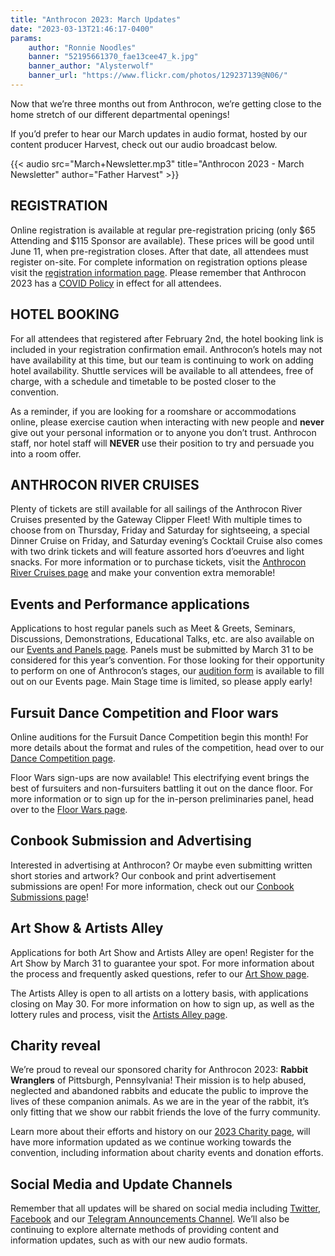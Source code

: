 ```yaml
---
title: "Anthrocon 2023: March Updates"
date: "2023-03-13T21:46:17-0400"
params:
    author: "Ronnie Noodles"
    banner: "52195661370_fae13cee47_k.jpg"
    banner_author: "Alysterwolf"
    banner_url: "https://www.flickr.com/photos/129237139@N06/"
---
```


Now that we’re three months out from Anthrocon, we’re getting close to the home stretch of our different departmental openings!

If you’d prefer to hear our March updates in audio format, hosted by our content producer Harvest, check out our audio broadcast below.

{{< audio src="March+Newsletter.mp3" title="Anthrocon 2023 - March Newsletter" author="Father Harvest" >}}

## REGISTRATION

Online registration is available at regular pre-registration pricing (only $65 Attending and $115 Sponsor are available). These prices will be good until June 11, when pre-registration closes. After that date, all attendees must register on-site. For complete information on registration options please visit the [registration information page](https://www.anthrocon.org/registration). Please remember that Anthrocon 2023 has a [COVID Policy](https://www.anthrocon.org/covid-policy-2023) in effect for all attendees.

## HOTEL BOOKING

For all attendees that registered after February 2nd, the hotel booking link is included in your registration confirmation email. Anthrocon’s hotels may not have availability at this time, but our team is continuing to work on adding hotel availability. Shuttle services will be available to all attendees, free of charge, with a schedule and timetable to be posted closer to the convention.

As a reminder, if you are looking for a roomshare or accommodations online, please exercise caution when interacting with new people and **never** give out your personal information or to anyone you don’t trust. Anthrocon staff, nor hotel staff will **NEVER** use their position to try and persuade you into a room offer.

## ANTHROCON RIVER CRUISES

Plenty of tickets are still available for all sailings of the Anthrocon River Cruises presented by the Gateway Clipper Fleet! With multiple times to choose from on Thursday, Friday and Saturday for sightseeing, a special Dinner Cruise on Friday, and Saturday evening’s Cocktail Cruise also comes with two drink tickets and will feature assorted hors d’oeuvres and light snacks. For more information or to purchase tickets, visit the [Anthrocon River Cruises page](https://www.anthrocon.org/anthrocon-river-cruises) and make your convention extra memorable!

## Events and Performance applications

Applications to host regular panels such as Meet & Greets, Seminars, Discussions, Demonstrations, Educational Talks, etc. are also available on our [Events and Panels page](https://www.anthrocon.org/events-panels). Panels must be submitted by March 31 to be considered for this year’s convention. For those looking for their opportunity to perform on one of Anthrocon’s stages, our [audition form](https://www.anthrocon.org/stage-performances) is available to fill out on our Events page. Main Stage time is limited, so please apply early!

## Fursuit Dance Competition and Floor wars

Online auditions for the Fursuit Dance Competition begin this month! For more details about the format and rules of the competition, head over to our [Dance Competition page](/dance-competition).

Floor Wars sign-ups are now available! This electrifying event brings the best of fursuiters and non-fursuiters battling it out on the dance floor. For more information or to sign up for the in-person preliminaries panel, head over to the [Floor Wars page](/floor-wars).

## Conbook Submission and Advertising

Interested in advertising at Anthrocon? Or maybe even submitting written short stories and artwork? Our conbook and print advertisement submissions are open! For more information, check out our [Conbook Submissions page](/conbook-submissions-2023)!

## Art Show & Artists Alley

Applications for both Art Show and Artists Alley are open! Register for the Art Show by March 31 to guarantee your spot. For more information about the process and frequently asked questions, refer to our [Art Show page](https://www.anthrocon.org/artshow).

The Artists Alley is open to all artists on a lottery basis, with applications closing on May 30. For more information on how to sign up, as well as the lottery rules and process, visit the [Artists Alley page](https://www.anthrocon.org/alley).

## Charity reveal

We’re proud to reveal our sponsored charity for Anthrocon 2023: **Rabbit Wranglers** of Pittsburgh, Pennsylvania! Their mission is to help abused, neglected and abandoned rabbits and educate the public to improve the lives of these companion animals. As we are in the year of the rabbit, it’s only fitting that we show our rabbit friends the love of the furry community.

Learn more about their efforts and history on our [2023 Charity page](/charity), will have more information updated as we continue working towards the convention, including information about charity events and donation efforts.

## Social Media and Update Channels

Remember that all updates will be shared on social media including [Twitter](https://twitter.com/anthrocon), [Facebook](https://www.facebook.com/Anthrocon) and our [Telegram Announcements Channel](https://t.me/Anthrocon). We’ll also be continuing to explore alternate methods of providing content and information updates, such as with our new audio formats.
